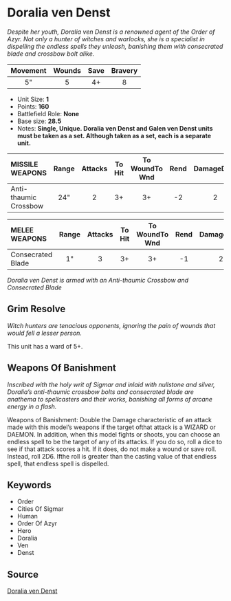# Doralia ven Denst

_Despite her youth, Doralia ven Denst is a renowned agent of the Order of Azyr. Not only a hunter of witches and warlocks, she is a specialist in dispelling the endless spells they unleash, banishing them with consecrated blade and crossbow bolt alike._


| Movement | Wounds | Save | Bravery |
|:--------:|:------:|:----:|:-------:|
| 5" | 5 | 4+ | 8 |

* Unit Size: **1**
* Points: **160**
* Battlefield Role: **None**
* Base size: **28.5**
* Notes: **Single, Unique. Doralia ven Denst and Galen ven Denst units must be taken as a set. Although taken as a set, each is a separate unit.**

| MISSILE WEAPONS | Range | Attacks | To Hit | To WoundTo Wnd | Rend | DamageDmg |
|:---|:--:|:--:|:--:|:--:|:--:|:--:|
| Anti-thaumic Crossbow | 24" | 2 | 3+ | 3+ | -2 | 2 |


| MELEE WEAPONS | Range | Attacks | To Hit | To WoundTo Wnd | Rend | DamageDmg |
|:---|:--:|:--:|:--:|:--:|:--:|:--:|
| Consecrated Blade | 1" | 3 | 3+ | 3+ | -1 | 2 |


_Doralia ven Denst is armed with an Anti-thaumic Crossbow and Consecrated Blade_

## Grim Resolve

_Witch hunters are tenacious opponents, ignoring the pain of wounds that would fell a lesser person._

This unit has a ward of 5+.

## Weapons Of Banishment

_Inscribed with the holy writ of Sigmar and inlaid with nullstone and silver, Doralia’s anti-thaumic crossbow bolts and consecrated blade are anathema to spellcasters and their works, banishing all forms of arcane energy in a flash._

Weapons of Banishment: Double the Damage characteristic of an attack made with this model’s weapons if the target ofthat attack is a WIZARD or DAEMON. In addition, when this model fights or shoots, you can choose an endless spell to be the target of any of its attacks. If you do so, roll a dice to see if that attack scores a hit. If it does, do not make a wound or save roll. Instead, roll 2D6. Ifthe roll is greater than the casting value of that endless spell, that endless spell is dispelled.

## Keywords

* Order
* Cities Of Sigmar
* Human
* Order Of Azyr
* Hero
* Doralia
* Ven
* Denst


## Source

[Doralia ven Denst](https://wahapedia.ru/aos3/factions/cities-of-sigmar/Doralia-ven-Denst)
